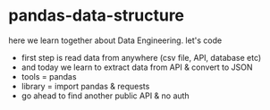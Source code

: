# pandas-data-structure
here we learn together about Data Engineering. let's code 

- first step is read data from anywhere (csv file, API, database etc)
- and today we learn to extract data from API & convert to JSON
- tools = pandas
- library = import pandas & requests
- go ahead to find another public API & no auth
